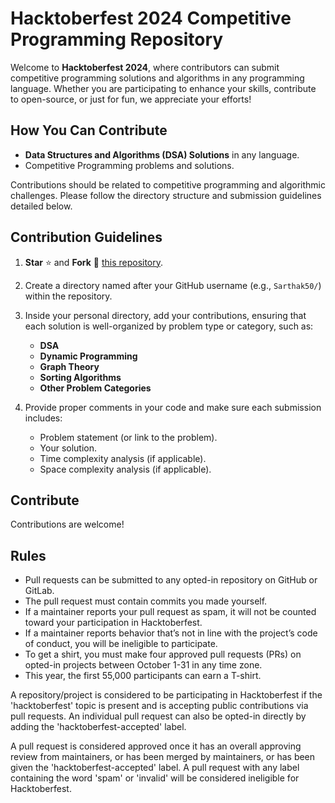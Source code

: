 # Hacktoberfest 2024 Competitive Programming Repository

Welcome to **Hacktoberfest 2024**, where contributors can submit competitive programming solutions and algorithms in any programming language. Whether you are participating to enhance your skills, contribute to open-source, or just for fun, we appreciate your efforts!

## How You Can Contribute

- **Data Structures and Algorithms (DSA) Solutions** in any language.
- Competitive Programming problems and solutions.

Contributions should be related to competitive programming and algorithmic challenges. Please follow the directory structure and submission guidelines detailed below.

## Contribution Guidelines

1. **Star** ⭐ and **Fork** 🍴 [this repository](https://github.com/Sarthak50/Hacktoberfest2024.git).

2. Create a directory named after your GitHub username (e.g., `Sarthak50/`) within the repository.

3. Inside your personal directory, add your contributions, ensuring that each solution is well-organized by problem type or category, such as:
   - **DSA**
   - **Dynamic Programming**
   - **Graph Theory**
   - **Sorting Algorithms**
   - **Other Problem Categories**

4. Provide proper comments in your code and make sure each submission includes:
   - Problem statement (or link to the problem).
   - Your solution.
   - Time complexity analysis (if applicable).
   - Space complexity analysis (if applicable).

## Contribute
Contributions are welcome! 

## Rules
- Pull requests can be submitted to any opted-in repository on GitHub or GitLab.
- The pull request must contain commits you made yourself.
- If a maintainer reports your pull request as spam, it will not be counted toward your participation in Hacktoberfest.
- If a maintainer reports behavior that’s not in line with the project’s code of conduct, you will be ineligible to participate.
- To get a shirt, you must make four approved pull requests (PRs) on opted-in projects between October 1-31 in any time zone.
- This year, the first 55,000 participants can earn a T-shirt.

A repository/project is considered to be participating in Hacktoberfest if the 'hacktoberfest' topic is present and is accepting public contributions via pull requests. An individual pull request can also be opted-in directly by adding the 'hacktoberfest-accepted' label.

A pull request is considered approved once it has an overall approving review from maintainers, or has been merged by maintainers, or has been given the 'hacktoberfest-accepted' label. A pull request with any label containing the word 'spam' or 'invalid' will be considered ineligible for Hacktoberfest.
